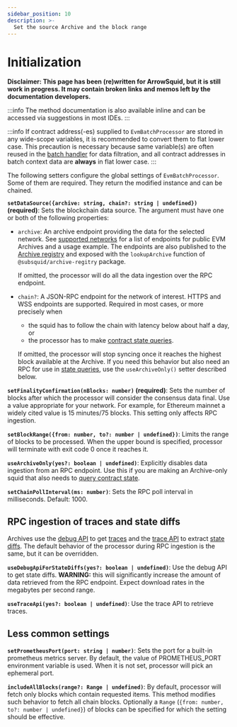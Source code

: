 ```yaml
---
sidebar_position: 10
description: >-
  Set the source Archive and the block range
---
```


# Initialization

**Disclaimer: This page has been (re)written for ArrowSquid, but it is still work in progress. It may contain broken links and memos left by the documentation developers.**

:::info
The method documentation is also available inline and can be accessed via suggestions in most IDEs.
:::

:::info
If contract address(-es) supplied to `EvmBatchProcessor` are stored in any wide-scope variables, it is recommended to convert them to flat lower case. This precaution is necessary because same variable(s) are often reused in the [batch handler](/evm-indexing/context-interfaces) for data filtration, and all contract addresses in batch context data are **always** in flat lower case.
:::

The following setters configure the global settings of `EvmBatchProcessor`. Some of them are required. They return the modified instance and can be chained.

**`setDataSource({archive: string, chain?: string | undefined})` (required)**: Sets the blockchain data source. The argument must have one or both of the following properties:

+ `archive`: An archive endpoint providing the data for the selected network. See [supported networks](/evm-indexing/supported-networks) for a list of endpoints for public EVM Archives and a usage example. The endpoints are also published to the [Archive registry](/archives/overview/#archive-registry) and exposed with the `lookupArchive` function of `@subsquid/archive-regitry` package.

  If omitted, the processor will do all the data ingestion over the RPC endpoint.

+ `chain?`: A JSON-RPC endpoint for the network of interest. HTTPS and WSS endpoints are supported. Required in most cases, or more precisely when
  * the squid has to follow the chain with latency below about half a day, or
  * the processor has to make [contract state queries](/evm-indexing/query-state).

  If omitted, the processor will stop syncing once it reaches the highest block available at the Archive. If you need this behavior but also need an RPC for use in [state queries](/evm-indexing/query-state), use the `useArchiveOnly()` setter described below.

[//]: # (???? update the latency figure once the dust settles)

**`setFinalityConfirmation(nBlocks: number)` (required)**: Sets the number of blocks after which the processor will consider the consensus data final. Use a value appropriate for your network. For example, for Ethereum mainnet a widely cited value is 15 minutes/75 blocks. This setting only affects RPC ingestion.

**`setBlockRange({from: number, to?: number | undefined})`**: Limits the range of blocks to be processed. When the upper bound is specified, processor will terminate with exit code 0 once it reaches it.

**`useArchiveOnly(yes?: boolean | undefined)`**: Explicitly disables data ingestion from an RPC endpoint. Use this if you are making an Archive-only squid that also needs to [query contract state](/evm-indexing/query-state).

**`setChainPollInterval(ms: number)`**: Sets the RPC poll interval in milliseconds. Default: 1000.

## RPC ingestion of traces and state diffs

Archives use the [debug API](https://geth.ethereum.org/docs/interacting-with-geth/rpc/ns-debug) to get [traces](../traces) and the [trace API](https://openethereum.github.io/JSONRPC-trace-module) to extract [state diffs](../state-diffs). The default behavior of the processor during RPC ingestion is the same, but it can be overridden.

**`useDebugApiForStateDiffs(yes?: boolean | undefined)`**: Use the debug API to get state diffs. **WARNING:** this will significantly increase the amount of data retrieved from the RPC endpoint. Expect download rates in the megabytes per second range.

**`useTraceApi(yes?: boolean | undefined)`**: Use the trace API to retrieve traces.

## Less common settings

**`setPrometheusPort(port: string | number)`**: Sets the port for a built-in prometheus metrics server. By default, the value of PROMETHEUS_PORT environment variable is used. When it is not set, processor will pick an ephemeral port.

**`includeAllBlocks(range?: Range | undefined)`**: By default, processor will fetch only blocks which contain requested items. This method modifies such behavior to fetch all chain blocks. Optionally a `Range` (`{from: number, to?: number | undefined}`) of blocks can be specified for which the setting should be effective.
